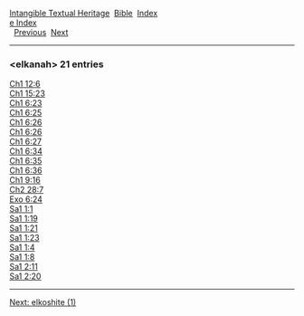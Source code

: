 [Intangible Textual Heritage](../../index)  [Bible](../index) 
[Index](index)   
[e Index](_e_)  
  [Previous](c03612)  [Next](c03614) 

------------------------------------------------------------------------

### &lt;elkanah&gt; 21 entries

[Ch1 12:6](../kjv/ch1012.htm#006)  
[Ch1 15:23](../kjv/ch1015.htm#023)  
[Ch1 6:23](../kjv/ch1006.htm#023)  
[Ch1 6:25](../kjv/ch1006.htm#025)  
[Ch1 6:26](../kjv/ch1006.htm#026)  
[Ch1 6:26](../kjv/ch1006.htm#026)  
[Ch1 6:27](../kjv/ch1006.htm#027)  
[Ch1 6:34](../kjv/ch1006.htm#034)  
[Ch1 6:35](../kjv/ch1006.htm#035)  
[Ch1 6:36](../kjv/ch1006.htm#036)  
[Ch1 9:16](../kjv/ch1009.htm#016)  
[Ch2 28:7](../kjv/ch2028.htm#007)  
[Exo 6:24](../kjv/exo006.htm#024)  
[Sa1 1:1](../kjv/sa1001.htm#001)  
[Sa1 1:19](../kjv/sa1001.htm#019)  
[Sa1 1:21](../kjv/sa1001.htm#021)  
[Sa1 1:23](../kjv/sa1001.htm#023)  
[Sa1 1:4](../kjv/sa1001.htm#004)  
[Sa1 1:8](../kjv/sa1001.htm#008)  
[Sa1 2:11](../kjv/sa1002.htm#011)  
[Sa1 2:20](../kjv/sa1002.htm#020)  

------------------------------------------------------------------------

[Next: elkoshite (1)](c03614)
